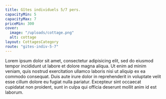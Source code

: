 ```yaml
---
title: Gîtes individuels 5/7 pers.
capacityMin: 5
capacityMax: 7
priceMin: 300
cover:
  image: "/uploads/cottage.png"
  alt: cottage
layout: CottagesCategory
route: "gites-indiv-5-7"
---
```


Lorem ipsum dolor sit amet, consectetur adipisicing elit, sed do eiusmod tempor incididunt ut labore et dolore magna aliqua. Ut enim ad minim veniam, quis nostrud exercitation ullamco laboris nisi ut aliquip ex ea commodo consequat. Duis aute irure dolor in reprehenderit in voluptate velit esse cillum dolore eu fugiat nulla pariatur. Excepteur sint occaecat cupidatat non proident, sunt in culpa qui officia deserunt mollit anim id est laborum.
